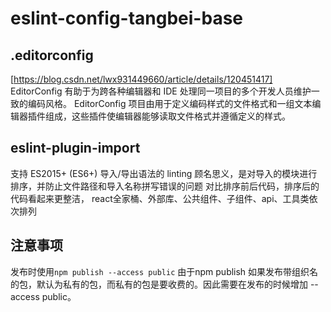 # eslint-config-tangbei-base

## .editorconfig

[https://blog.csdn.net/lwx931449660/article/details/120451417]
EditorConfig 有助于为跨各种编辑器和 IDE 处理同一项目的多个开发人员维护一致的编码风格。
EditorConfig 项目由用于定义编码样式的文件格式和一组文本编辑器插件组成，这些插件使编辑器能够读取文件格式并遵循定义的样式。


## eslint-plugin-import
支持 ES2015+ (ES6+) 导入/导出语法的 linting
顾名思义，是对导入的模块进行排序，并防止文件路径和导入名称拼写错误的问题
对比排序前后代码，排序后的代码看起来更整洁，
react全家桶、外部库、公共组件、子组件、api、工具类依次排列


## 注意事项
发布时使用`npm publish --access public`
由于npm publish 如果发布带组织名的包，默认为私有的包，而私有的包是要收费的。因此需要在发布的时候增加 --access public。

